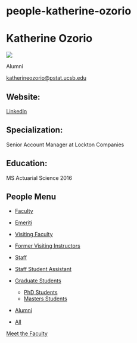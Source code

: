 # people-katherine-ozorio

# Katherine Ozorio

![](https://www.pstat.ucsb.edu/sites/default/files/styles/people_node/public/people/photo/OzorioK_0.png?itok=7R982JSO)

Alumni

[katherineozorio@pstat.ucsb.edu](mailto:katherineozorio@pstat.ucsb.edu)

## Website:

[Linkedin](https://www.linkedin.com/in/katherine-ozorio/)

## Specialization:

Senior Account Manager at Lockton Companies

## Education:

MS Actuarial Science 2016

## People Menu

- [Faculty](/people/academic "Faculty")
- [Emeriti](/people/emeriti "Emeriti")
- [Visiting Faculty](/people/visiting "Visiting Faculty")
- [Former Visiting Instructors](/people/lecturer "Former Visiting Instructors")
- [Staff](/people/staff)
- [Staff Student Assistant](/people/researcher "Staff Student Assistant")
- [Graduate Students](/people/student "Graduate Students")
  
  - [PhD Students](/people/student/phd "PhD Students")
  - [Masters Students](/people/student/masters "Masters Students")
- [Alumni](/people/alumni)
- [All](/people/all)

[Meet the Faculty](/people/meet-the-faculty)